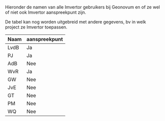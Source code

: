 Hieronder de namen van alle Imvertor gebruikers bij Geonovum en of ze wel of niet ook Imvertor aanspreekpunt zijn. 

De tabel kan nog worden uitgebreid met andere gegevens, bv in welk project ze Imvertor toepassen.

| Naam | aanspreekpunt | 
|------|---------------|
|LvdB | Ja|
|PJ | Ja|
|AdB | Nee|
|WvR | Ja|
|GW | Nee|
|JvE | Nee|
|GT | Nee|
|PM | Nee|
|WQ | Nee|
